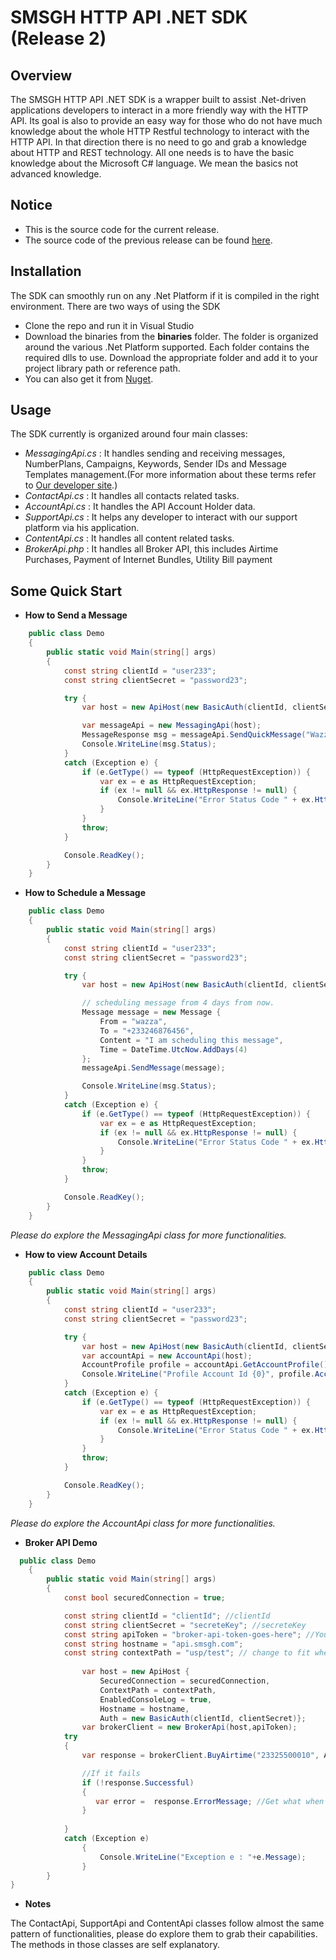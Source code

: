 SMSGH HTTP API .NET SDK (Release 2)
===================================

## **Overview**

The SMSGH HTTP API .NET SDK is a wrapper built to assist .Net-driven applications developers to interact in a more friendly way with the HTTP API.
Its goal is also to provide an easy way for those who do not have much knowledge about the whole HTTP Restful technology to interact with the HTTP API.
In that direction there is no need to go and grab a knowledge about HTTP and REST technology. 
All one needs is to have the basic knowledge about the Microsoft C# language. We mean the basics not advanced knowledge.

## **Notice**
* This is the source code for the current release.
* The source code of the previous release can be found [here](https://github.com/smsgh/smsghapi-csharp/tree/release-1).

## **Installation**

The SDK can smoothly run on any .Net Platform if it is compiled in the right environment. There are two ways of using the SDK

* Clone the repo and run it in Visual Studio
* Download the binaries from the **binaries** folder. The folder is organized around the various .Net Platform supported. Each folder contains the required dlls to use. Download the appropriate folder and add it to your project library path or reference path.
* You can also get it from [Nuget](https://www.nuget.org/packages/Smsgh.Api.Sdk/1.0.0).
 
## **Usage**

The SDK currently is organized around four main classes:

* *MessagingApi.cs* : 
    It handles sending and receiving messages, NumberPlans, Campaigns, Keywords, Sender IDs and Message Templates management.(For more information about these terms refer to [Our developer site](http://developers.smsgh.com/).)
* *ContactApi.cs* : 
        It handles all contacts related tasks. 
* *AccountApi.cs* : 
        It handles the API Account Holder data.
* *SupportApi.cs* : 
        It helps any developer to interact with our support platform via his application.
* *ContentApi.cs* :
		It handles all content related tasks.
* *BrokerApi.php* : 
        It handles all Broker API, this includes Airtime Purchases, Payment of Internet Bundles, Utility Bill payment 

## **Some Quick Start**

* **How to Send a Message**

```c#
    public class Demo
    {
        public static void Main(string[] args)
        {
            const string clientId = "user233";
            const string clientSecret = "password23";

            try {
                var host = new ApiHost(new BasicAuth(clientId, clientSecret));

                var messageApi = new MessagingApi(host);
                MessageResponse msg = messageApi.SendQuickMessage("Wazza", "+233244675897", "Hello Big Bro!", true);
                Console.WriteLine(msg.Status);
            }
            catch (Exception e) {
                if (e.GetType() == typeof (HttpRequestException)) {
                    var ex = e as HttpRequestException;
                    if (ex != null && ex.HttpResponse != null) {
                        Console.WriteLine("Error Status Code " + ex.HttpResponse.Status);
                    }
                }
                throw;
            }

            Console.ReadKey();
        }
    }

```

* **How to Schedule a Message**

```c#
    public class Demo
    {
        public static void Main(string[] args)
        {
            const string clientId = "user233";
            const string clientSecret = "password23";

            try {
                var host = new ApiHost(new BasicAuth(clientId, clientSecret));

                // scheduling message from 4 days from now.
                Message message = new Message {
                    From = "wazza",
                    To = "+233246876456",
                    Content = "I am scheduling this message",
                    Time = DateTime.UtcNow.AddDays(4)
                };
                messageApi.SendMessage(message);

                Console.WriteLine(msg.Status);
            }
            catch (Exception e) {
                if (e.GetType() == typeof (HttpRequestException)) {
                    var ex = e as HttpRequestException;
                    if (ex != null && ex.HttpResponse != null) {
                        Console.WriteLine("Error Status Code " + ex.HttpResponse.Status);
                    }
                }
                throw;
            }

            Console.ReadKey();
        }
    }

```
*Please do explore the MessagingApi class for more functionalities.*

* **How to view Account Details**

```c#
    public class Demo
    {
        public static void Main(string[] args)
        {
            const string clientId = "user233";
            const string clientSecret = "password23";

            try {
                var host = new ApiHost(new BasicAuth(clientId, clientSecret));
                var accountApi = new AccountApi(host);
                AccountProfile profile = accountApi.GetAccountProfile();
                Console.WriteLine("Profile Account Id {0}", profile.AccountId);
            }
            catch (Exception e) {
                if (e.GetType() == typeof (HttpRequestException)) {
                    var ex = e as HttpRequestException;
                    if (ex != null && ex.HttpResponse != null) {
                        Console.WriteLine("Error Status Code " + ex.HttpResponse.Status);
                    }
                }
                throw;
            }

            Console.ReadKey();
        }
    }

```

*Please do explore the AccountApi class for more functionalities.*
* **Broker API Demo**
```c#
  public class Demo
    {
        public static void Main(string[] args)
        {
            const bool securedConnection = true;

            const string clientId = "clientId"; //clientId
            const string clientSecret = "secreteKey"; //secreteKey
            const string apiToken = "broker-api-token-goes-here"; //Your api Token
            const string hostname = "api.smsgh.com";
            const string contextPath = "usp/test"; // change to fit when performing live transactions
            
                var host = new ApiHost {
                    SecuredConnection = securedConnection,
                    ContextPath = contextPath,
                    EnabledConsoleLog = true,
                    Hostname = hostname,
                    Auth = new BasicAuth(clientId, clientSecret)};
                var brokerClient = new BrokerApi(host,apiToken);
            try
            {
                var response = brokerClient.BuyAirtime("23325500010", AirtimeNetwork.Mtn, 25, "");

                //If it fails
                if (!response.Successful)
                {
                   var error =  response.ErrorMessage; //Get what when wrong
                }
            
            }
            catch (Exception e)
                {
                    Console.WriteLine("Exception e : "+e.Message);
                }
        }
}
```

* **Notes**

The ContactApi, SupportApi and ContentApi classes follow almost the same pattern of functionalities, please do explore them to grab their capabilities.
The methods in those classes are self explanatory.
